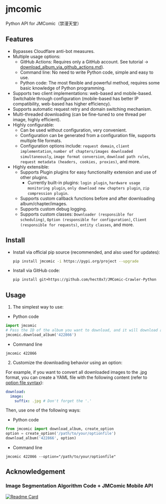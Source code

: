 # jmcomic

Python API for JMComic（禁漫天堂）



## Features

- Bypasses Cloudflare anti-bot measures.
- Multiple usage options:
  - GitHub Actions: Requires only a GitHub account. See tutorial → [download_album_via_github_actions.md](./download_album_via_github_actions.md)).
  - Command line: No need to write Python code, simple and easy to use.
  - Python code: The most flexible and powerful method, requires some basic knowledge of Python programming.
- Supports two client implementations: web-based and mobile-based. Switchable through configuration (mobile-based has better IP compatibility, web-based has higher efficiency).
- Supports automatic request retry and domain switching mechanism.
- Multi-threaded downloading (can be fine-tuned to one thread per image, highly efficient).
- Highly configurable:
  - Can be used without configuration, very convenient.
  - Configuration can be generated from a configuration file, supports multiple file formats.
  - Configuration options include: `request domain`, `client implementation`, `number of chapters/images downloaded simultaneously`, `image format conversion`, `download path rules`, `request metadata (headers, cookies, proxies)`, and more.
- Highly extensible:
  - Supports Plugin plugins for easy functionality extension and use of other plugins.
    - Currently built-in plugins: `login plugin`, `hardware usage monitoring plugin`, `only download new chapters plugin`, `zip compression plugin`.
  - Supports custom callback functions before and after downloading album/chapter/images.
  - Supports custom debug logging.
  - Supports custom classes: `Downloader (responsible for scheduling)`, `Option (responsible for configuration)`, `Client (responsible for requests)`, `entity classes`, and more.



## Install

- Install via official pip source (recommended, and also used for updates):

  ```sh
  pip install jmcomic -i https://pypi.org/project --upgrade
  ```

- Install via GitHub code:

  ```sh
  pip install git+https://github.com/hect0x7/JMComic-Crawler-Python
  ```



## Usage

1. The simplest way to use:

- Python code

```python
import jmcomic
# Pass the ID of the album you want to download, and it will download all chapters of the album to your local machine.
jmcomic.download_album('422866')
```

- Command line

```shell
jmcomic 422866
```



2. Customize the downloading behavior using an option: 

For example, if you want to convert all downloaded images to the .jpg format, you can create a YAML file with the following content (refer to [option file syntax](./option_file_syntax.yml)):

```yml
download:
  image:
    suffix: .jpg # Don't forget the '.'
```

Then, use one of the following ways:

* Python code

```python
from jmcomic import download_album, create_option
option = create_option('/path/to/your/optionfile')
download_album('422866', option)
```

* Command line

```shell
jmcomic 422866 --option="/path/to/your/optionfile"
```





## Acknowledgement

### Image Segmentation Algorithm Code + JMComic Mobile API

[![Readme Card](https://github-readme-stats.vercel.app/api/pin/?username=tonquer&repo=JMComic-qt)](https://github.com/tonquer/JMComic-qt)





